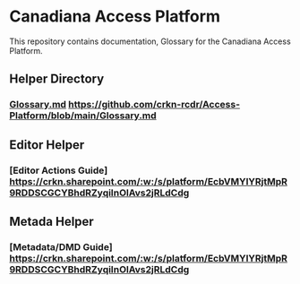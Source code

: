 # Canadiana Access Platform

This repository contains documentation, Glossary for the Canadiana Access Platform.

## Helper Directory

### [Glossary.md](Glossary.md) https://github.com/crkn-rcdr/Access-Platform/blob/main/Glossary.md

## Editor Helper

### [Editor Actions Guide] https://crkn.sharepoint.com/:w:/s/platform/EcbVMYIYRjtMpR9RDDSCGCYBhdRZyqiInOlAvs2jRLdCdg

## Metada Helper

### [Metadata/DMD Guide] https://crkn.sharepoint.com/:w:/s/platform/EcbVMYIYRjtMpR9RDDSCGCYBhdRZyqiInOlAvs2jRLdCdg
